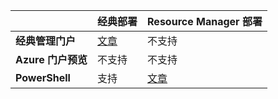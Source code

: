 | | **经典部署** | **Resource Manager 部署** |
|----------------------------------------|--------------|------------------------|
| **经典管理门户** | [文章](/documentation/articles/vpn-gateway-point-to-site-create) | 不支持 |
| **Azure 门户预览** | 不支持 | 不支持 |
| **PowerShell** | 支持 | [文章](/documentation/articles/vpn-gateway-howto-point-to-site-rm-ps)|



<!---HONumber=Mooncake_0425_2016-->
